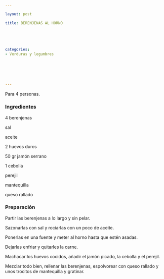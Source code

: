 ```yaml
---

layout: post

title: BERENJENAS AL HORNO





categories:
- Verduras y legumbres






---
```


Para 4 personas.

<h3>Ingredientes</h3>

4 berenjenas

sal

aceite

2 huevos duros

50 gr jamón serrano

1 cebolla

perejil

mantequilla

queso rallado

<h3>Preparación</h3>

Partir las berenjenas a lo largo y sin pelar.

Sazonarlas con sal y rociarlas con un poco de aceite.

Ponerlas en una fuente y meter al horno hasta que estén asadas.

Dejarlas enfriar y quitarles la carne.

Machacar los huevos cocidos, añadir el jamón picado, la cebolla y el perejil.

Mezclar todo bien, rellenar las berenjenas, espolvorear con queso rallado y unos trocitos de mantequilla y gratinar.

